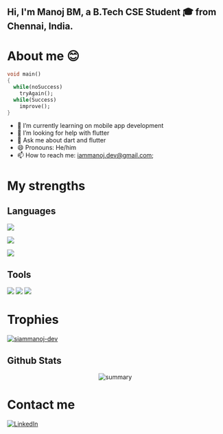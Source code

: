 <!-- Your title -->
## Hi, I'm Manoj BM, a B.Tech CSE Student 🎓 from Chennai, India.

# About me 😊

```dart
void main()
{
  while(noSuccess)
    tryAgain();
  while(Success)
    improve();
}
```


- 🔭 I’m currently learning on mobile app development
- 🤔 I’m looking for help with flutter
- 💬 Ask me about dart and flutter
- 😄 Pronouns: He/him
- 📫 How to reach me: iammanoj.dev@gmail.com;
 
# My strengths

## Languages

<p>
  <img src="https://img.shields.io/badge/Dart-0175C2?style=for-the-badge&logo=dart&logoColor=white" />
</p>
<p>
  <img src=" />
</p>
## Frameworks

<p>
  <img src="https://img.shields.io/badge/Flutter-02569B?style=for-the-badge&logo=flutter&logoColor=white" />
</p>
<p>
  <img src="https://img.shields.io/badge/Prisma-3982CE?style=for-the-badge&logo=Prisma&logoColor=white" />
</p>
 

## Tools

<p>
  <img src="https://img.shields.io/badge/Visual_Studio_Code-0078D4?style=for-the-badge&logo=visual%20studio%20code&logoColor=white" />
  <img src="https://img.shields.io/badge/Android%20Studio-3DDC84.svg?style=for-the-badge&logo=android-studio&logoColor=white"/>
  <img src="https://img.shields.io/badge/GIT-E44C30?style=for-the-badge&logo=git&logoColor=white"/>
</p>
</p>

# Trophies
  <p align="left"> <a href="https://github.com/iammanoj-dev/github-profile-trophy"><img src="https://github-profile-trophy.vercel.app/?username=iammanoj-dev&theme=darkhub&row=2&column=4" alt="siammanoj-dev" /></a> </p>

## Github Stats
<div align=center>
<img src="https://github-profile-summary-cards.vercel.app/api/cards/profile-details?username=iammanoj-dev&theme=vue" alt="summary" />
</div>

# Contact me
[<img alt="LinkedIn" src="https://img.shields.io/badge/LinkedIn-%231DA1F2.svg?&style=for-the-badge&logo=LinkedIn&logoColor=white" />](https://www.linkedin.com/in/manoj-bm-206244285)
